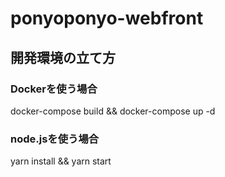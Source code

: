# ponyoponyo-webfront

## 開発環境の立て方


### Dockerを使う場合

docker-compose build && docker-compose up -d

### node.jsを使う場合

yarn install && yarn start